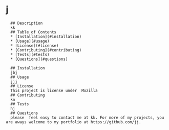  # j
      ## Description 
      kk
      ## Table of Contents
      * [Installation](#installation)
      * [Usage](#usage)
      * [License](#license)
      * [Contributing](#contributing)
      * [Tests](#tests)
      * [Questions](#questions)
      
      ## Installation 
      jbj
      ## Usage 
      jjj
      ## License 
      This project is license under  Mozilla
      ## Contributing 
      kn
      ## Tests
      hj
      ## Questions
      please  feel easy to contact me at kk. For more of my projects, you are aways welcome to my portfolio at https://github.com/jj.
    